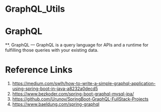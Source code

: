 # GraphQL_Utils
# GraphQL
**. GraphQL — GraphQL is a query language for APIs and a runtime for fulfilling those queries with your existing data.

# Reference Links
1. https://medium.com/swlh/how-to-write-a-simple-graphql-application-using-spring-boot-in-java-a8232a0decd5
2. https://www.bezkoder.com/spring-boot-graphql-mysql-jpa/
3. https://github.com/Urunov/SpringBoot-GraphQL-FullStack-Projects
4. https://www.baeldung.com/spring-graphql
